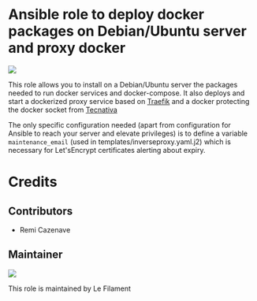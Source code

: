# Ansible role to deploy docker packages on Debian/Ubuntu server and proxy docker

[![](https://img.shields.io/badge/licence-AGPL--3-blue.svg)](http://www.gnu.org/licenses/agpl "License: AGPL-3")

This role allows you to install on a Debian/Ubuntu server the packages needed to run docker services and docker-compose.
It also deploys and start a dockerized proxy service based on [Traefik](https://github.com/containous/traefik) and a docker protecting the docker socket from [Tecnativa](https://github.com/Tecnativa/docker-socket-proxy)

The only specific configuration needed (apart from configuration for Ansible to reach your server and elevate privileges) is to define a variable `maintenance_email` (used in templates/inverseproxy.yaml.j2) which is necessary for Let'sEncrypt certificates alerting about expiry.



# Credits

## Contributors

* Remi Cazenave <remi-filament>


## Maintainer

[![](https://le-filament.com/img/logo-lefilament.png)](https://le-filament.com "Le Filament")

This role is maintained by Le Filament

